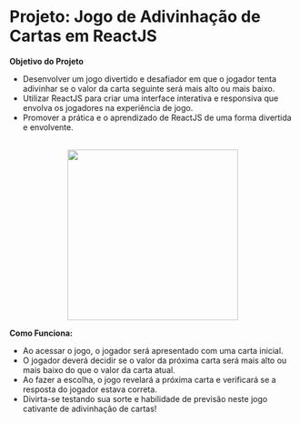 # Projeto: Jogo de Adivinhação de Cartas em ReactJS

**Objetivo do Projeto**
- Desenvolver um jogo divertido e desafiador em que o jogador tenta adivinhar se o valor da carta seguinte será mais alto ou mais baixo.
- Utilizar ReactJS para criar uma interface interativa e responsiva que envolva os jogadores na experiência de jogo.
- Promover a prática e o aprendizado de ReactJS de uma forma divertida e envolvente.
<br>

<div align="center">
<img src="https://github.com/Saraiva97/maior-ou-menor-REACT/assets/93497276/7edf7b3f-974e-476d-9b38-51806babfefe" style="width: 300px"/>
</div>

**Como Funciona:**
- Ao acessar o jogo, o jogador será apresentado com uma carta inicial.
- O jogador deverá decidir se o valor da próxima carta será mais alto ou mais baixo do que o valor da carta atual.
- Ao fazer a escolha, o jogo revelará a próxima carta e verificará se a resposta do jogador estava correta.
- Divirta-se testando sua sorte e habilidade de previsão neste jogo cativante de adivinhação de cartas!

